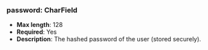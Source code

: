 ### password: CharField

- **Max length**: 128
- **Required**: Yes
- **Description**: The hashed password of the user (stored securely).
